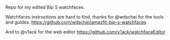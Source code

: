 
Repo for my edited Bip S watchfaces.

Watchfaces instructions are hard to find, thanks for @wdschei for the tools and guides.
https://github.com/wdschei/amazfit-bip-s-watchfaces

And to @v1ack for the web editor
https://github.com/v1ack/watchfaceEditor
